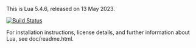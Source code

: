 This is Lua 5.4.6, released on 13 May 2023.

[![Build Status](https://dev.azure.com/codefoco/NuGets/_apis/build/status/lua?branchName=main)](https://dev.azure.com/codefoco/NuGets/_build/latest?definitionId=66&branchName=main)

For installation instructions, license details, and
further information about Lua, see doc/readme.html.
